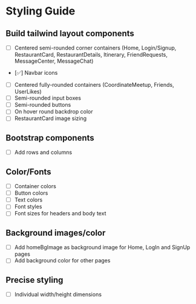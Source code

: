 # Styling Guide

## Build tailwind layout components
- [ ] Centered semi-rounded corner containers (Home, Login/Signup, RestaurantCard, RestaurantDetails, Itinerary, FriendRequests, MessageCenter, MessageChat)
- [✅] Navbar icons
- [ ] Centered fully-rounded containers (CoordinateMeetup, Friends, UserLikes)
- [ ] Semi-rounded input boxes
- [ ] Semi-rounded buttons
- [ ] On hover round backdrop color
- [ ] RestaurantCard image sizing

## Bootstrap components
- [ ] Add rows and columns

## Color/Fonts
- [ ] Container colors
- [ ] Button colors
- [ ] Text colors
- [ ] Font styles
- [ ] Font sizes for headers and body text

## Background images/color
- [ ] Add homeBgImage as background image for Home, LogIn and SignUp pages
- [ ] Add background color for other pages

## Precise styling
- [ ] Individual width/height dimensions
